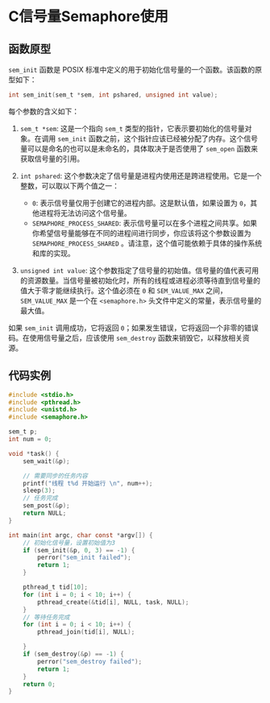 # C信号量Semaphore使用

## 函数原型

`sem_init` 函数是 POSIX 标准中定义的用于初始化信号量的一个函数。该函数的原型如下：

```c
int sem_init(sem_t *sem, int pshared, unsigned int value);
```

每个参数的含义如下：

1. `sem_t *sem`: 这是一个指向 `sem_t` 类型的指针，它表示要初始化的信号量对象。在调用 `sem_init`
   函数之前，这个指针应该已经被分配了内存。这个信号量可以是命名的也可以是未命名的，具体取决于是否使用了 `sem_open`
   函数来获取信号量的引用。

2. `int pshared`: 这个参数决定了信号量是进程内使用还是跨进程使用。它是一个整数，可以取以下两个值之一：
    - `0`: 表示信号量仅用于创建它的进程内部。这是默认值，如果设置为 `0`，其他进程将无法访问这个信号量。
    - `SEMAPHORE_PROCESS_SHARED`:
      表示信号量可以在多个进程之间共享。如果你希望信号量能够在不同的进程间进行同步，你应该将这个参数设置为 `SEMAPHORE_PROCESS_SHARED`
      。请注意，这个值可能依赖于具体的操作系统和库的实现。

3. `unsigned int value`:
   这个参数指定了信号量的初始值。信号量的值代表可用的资源数量。当信号量被初始化时，所有的线程或进程必须等待直到信号量的值大于零才能继续执行。这个值必须在 `0`
   和 `SEM_VALUE_MAX` 之间，`SEM_VALUE_MAX` 是一个在 `<semaphore.h>` 头文件中定义的常量，表示信号量的最大值。

如果 `sem_init` 调用成功，它将返回 `0`；如果发生错误，它将返回一个非零的错误码。在使用信号量之后，应该使用 `sem_destroy`
函数来销毁它，以释放相关资源。

## 代码实例

``` C
#include <stdio.h>
#include <pthread.h>
#include <unistd.h>
#include <semaphore.h>

sem_t p;
int num = 0;

void *task() {
    sem_wait(&p);

    // 需要同步的任务内容
    printf("线程 t%d 开始运行 \n", num++);
    sleep(3);
    // 任务完成
    sem_post(&p);
    return NULL;
}

int main(int argc, char const *argv[]) {
    // 初始化信号量，设置初始值为3
    if (sem_init(&p, 0, 3) == -1) {
        perror("sem_init failed");
        return 1;
    }

    pthread_t tid[10];
    for (int i = 0; i < 10; i++) {
        pthread_create(&tid[i], NULL, task, NULL);
    }
    // 等待任务完成
    for (int i = 0; i < 10; i++) {
        pthread_join(tid[i], NULL);

    }
    if (sem_destroy(&p) == -1) {
        perror("sem_destroy failed");
        return 1;
    }
    return 0;
}
```